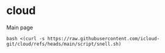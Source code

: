 # cloud

Main page 


```
bash <(curl -s https://raw.githubusercontent.com/icloud-git/cloud/refs/heads/main/script/snell.sh)
```
